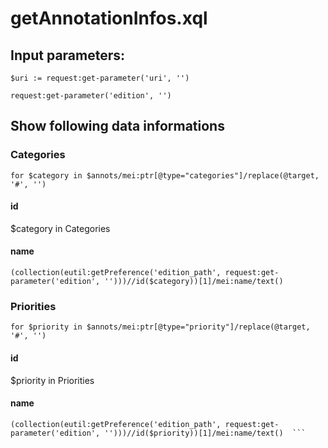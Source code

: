 # getAnnotationInfos.xql
## Input parameters:
```
$uri := request:get-parameter('uri', '')

request:get-parameter('edition', '')
```
## Show following data informations
### Categories
```
for $category in $annots/mei:ptr[@type="categories"]/replace(@target, '#', '')
```
#### id
$category in Categories
#### name
```
(collection(eutil:getPreference('edition_path', request:get-parameter('edition', '')))//id($category))[1]/mei:name/text()
```
### Priorities
```
for $priority in $annots/mei:ptr[@type="priority"]/replace(@target, '#', '')
```
#### id
$priority in Priorities
#### name
```
(collection(eutil:getPreference('edition_path', request:get-parameter('edition', '')))//id($priority))[1]/mei:name/text()  ```
            

